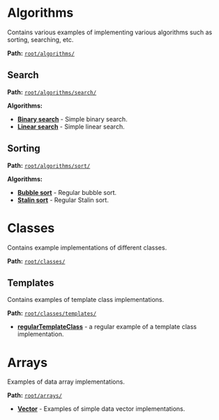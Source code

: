 # Algorithms
Contains various examples of implementing various algorithms such as sorting, searching, etc.

**Path:** [`root/algorithms/`](../algorithms/)
## Search
**Path:**  [`root/algorithms/search/`](../algorithms/search/)

**Algorithms:**
- **[Binary search](../algorithms/search/binarySearch/)** - Simple binary search.
- **[Linear search](../algorithms/search/linearSearch/)** - Simple linear search.

## Sorting
**Path:** [`root/algorithms/sort/`](../algorithms/sort/)

**Algorithms:**
- **[Bubble sort](../algorithms/sort/bubbleSort/)** - Regular bubble sort.
- **[Stalin sort](../algorithms/sort/StalinSort/)** - Regular Stalin sort.


# Classes
Contains example implementations of different classes.

**Path:** [`root/classes/`](../classes/)

## Templates
Contains examples of template class implementations.

**Path:** [`root/classes/templates/`](../classes/templates/)

- **[regularTemplateClass](../classes/templates/regularTemplateClass/)** - a regular example of a template class implementation.


# Arrays
Examples of data array implementations.

**Path:** [`root/arrays/`](../arrays/)

- **[Vector](../arrays/vector/)** - Examples of simple data vector implementations.